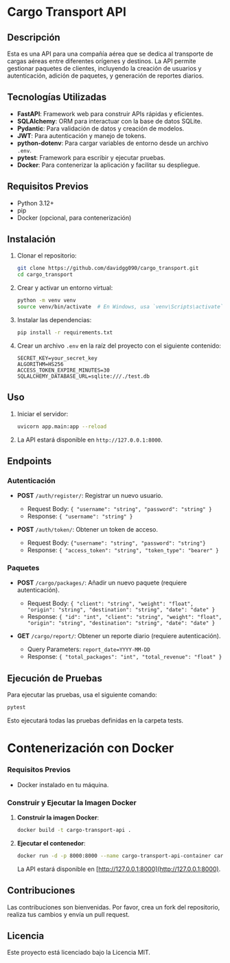 # Cargo Transport API

## Descripción

Esta es una API para una compañía aérea que se dedica al transporte de cargas aéreas entre diferentes orígenes y destinos. La API permite gestionar paquetes de clientes, incluyendo la creación de usuarios y autenticación, adición de paquetes, y generación de reportes diarios.

## Tecnologías Utilizadas

- **FastAPI**: Framework web para construir APIs rápidas y eficientes.
- **SQLAlchemy**: ORM para interactuar con la base de datos SQLite.
- **Pydantic**: Para validación de datos y creación de modelos.
- **JWT**: Para autenticación y manejo de tokens.
- **python-dotenv**: Para cargar variables de entorno desde un archivo `.env`.
- **pytest**: Framework para escribir y ejecutar pruebas.
- **Docker**: Para contenerizar la aplicación y facilitar su despliegue.

## Requisitos Previos

- Python 3.12+
- pip
- Docker (opcional, para contenerización)

## Instalación

1. Clonar el repositorio:

    ```bash
    git clone https://github.com/davidgg090/cargo_transport.git
    cd cargo_transport
    ```

2. Crear y activar un entorno virtual:

    ```bash
    python -m venv venv
    source venv/bin/activate  # En Windows, usa `venv\Scripts\activate`
    ```

3. Instalar las dependencias:

    ```bash
    pip install -r requirements.txt
    ```

4. Crear un archivo `.env` en la raíz del proyecto con el siguiente contenido:

    ```plaintext
    SECRET_KEY=your_secret_key
    ALGORITHM=HS256
    ACCESS_TOKEN_EXPIRE_MINUTES=30
    SQLALCHEMY_DATABASE_URL=sqlite:///./test.db
    ```

## Uso

1. Iniciar el servidor:

    ```bash
    uvicorn app.main:app --reload
    ```

2. La API estará disponible en `http://127.0.0.1:8000`.

## Endpoints

### Autenticación

- **POST** `/auth/register/`: Registrar un nuevo usuario.
    - Request Body: `{ "username": "string", "password": "string" }`
    - Response: `{ "username": "string" }`

- **POST** `/auth/token/`: Obtener un token de acceso.
    - Request Body: `{"username": "string", "password": "string"}`
    - Response: `{ "access_token": "string", "token_type": "bearer" }`

### Paquetes

- **POST** `/cargo/packages/`: Añadir un nuevo paquete (requiere autenticación).
    - Request Body: `{ "client": "string", "weight": "float", "origin": "string", "destination": "string", "date": "date" }`
    - Response: `{ "id": "int", "client": "string", "weight": "float", "origin": "string", "destination": "string", "date": "date" }`

- **GET** `/cargo/report/`: Obtener un reporte diario (requiere autenticación).
    - Query Parameters: `report_date=YYYY-MM-DD`
    - Response: `{ "total_packages": "int", "total_revenue": "float" }`

## Ejecución de Pruebas

Para ejecutar las pruebas, usa el siguiente comando:

```bash
pytest
```

Esto ejecutará todas las pruebas definidas en la carpeta tests.


# Contenerización con Docker

### Requisitos Previos

- Docker instalado en tu máquina.

### Construir y Ejecutar la Imagen Docker

1. **Construir la imagen Docker**:

    ```bash
    docker build -t cargo-transport-api .
    ```

2. **Ejecutar el contenedor**:

    ```bash
    docker run -d -p 8000:8000 --name cargo-transport-api-container cargo-transport-api
    ```

    La API estará disponible en [http://127.0.0.1:8000](http://127.0.0.1:8000).

## Contribuciones

Las contribuciones son bienvenidas. Por favor, crea un fork del repositorio, realiza tus cambios y envía un pull request.

## Licencia

Este proyecto está licenciado bajo la Licencia MIT. 

